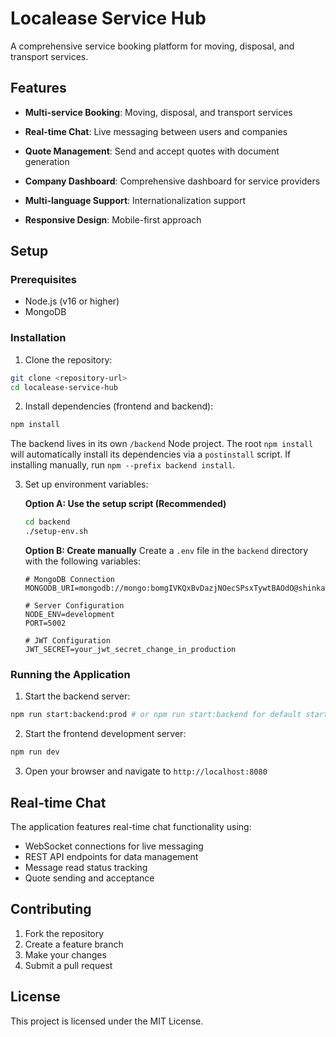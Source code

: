 # Localease Service Hub

A comprehensive service booking platform for moving, disposal, and transport services.

## Features

- **Multi-service Booking**: Moving, disposal, and transport services
- **Real-time Chat**: Live messaging between users and companies
- **Quote Management**: Send and accept quotes with document generation
- **Company Dashboard**: Comprehensive dashboard for service providers

- **Multi-language Support**: Internationalization support
- **Responsive Design**: Mobile-first approach

## Setup

### Prerequisites

- Node.js (v16 or higher)
- MongoDB

### Installation

1. Clone the repository:
```bash
git clone <repository-url>
cd localease-service-hub
```

2. Install dependencies (frontend and backend):
```bash
npm install
```

   The backend lives in its own `/backend` Node project. The root `npm install` will automatically install its dependencies via a `postinstall` script. If installing manually, run `npm --prefix backend install`.

3. Set up environment variables:
   
   **Option A: Use the setup script (Recommended)**
   ```bash
   cd backend
   ./setup-env.sh
   ```
   
   **Option B: Create manually**
   Create a `.env` file in the `backend` directory with the following variables:
   
   ```env
   # MongoDB Connection
   MONGODB_URI=mongodb://mongo:bomgIVKQxBvDazjNOecSPsxTywtBAOdO@shinkansen.proxy.rlwy.net:21344
   
   # Server Configuration
   NODE_ENV=development
   PORT=5002
   
   # JWT Configuration
   JWT_SECRET=your_jwt_secret_change_in_production
   ```



### Running the Application

1. Start the backend server:
```bash
npm run start:backend:prod # or npm run start:backend for default start
```

2. Start the frontend development server:
```bash
npm run dev
```

3. Open your browser and navigate to `http://localhost:8080`

## Real-time Chat

The application features real-time chat functionality using:
- WebSocket connections for live messaging
- REST API endpoints for data management
- Message read status tracking
- Quote sending and acceptance



## Contributing

1. Fork the repository
2. Create a feature branch
3. Make your changes
4. Submit a pull request

## License

This project is licensed under the MIT License.
